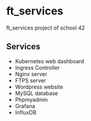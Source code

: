 # ft_services

ft\_services project of school 42

## Services

- Kubernetes web dashboard
- Ingress Controller
- Nginx server
- FTPS server
- Wordpress website
- MySQL database
- Phpmyadmin
- Grafana
- InfluxDB
